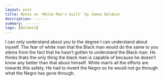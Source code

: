 ```yaml
---
layout: post
title: Notes on 'White Man's Guilt' by James Baldwin
description: ------
summary: -------
tags: [Baldwin]
---
```


I can only understand about you to the degree I can understand about myself. The fear of white man that the Black man would do the same to you stems from the fact that he hasn’t gotten to understand the Black man. He thinks thats the only thing the black man is capable of because he doesn’t know any better than that about himself. White man’s all the efforts are towards this safety. He had to invent the Negro so he would not go through what the Negro has gone through.
